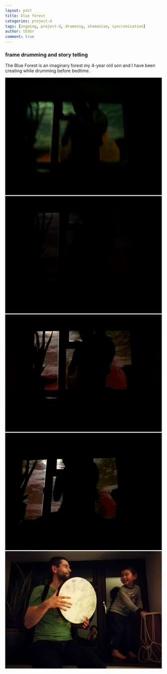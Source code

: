 ```yaml
---
layout: post
title: blue forest
categories: project-d
tags: [ongoing, project-d, drumming, shamanism, syncronisation]
author: tEdör
comment: true
---
```

<!--
TODO: add forest drawing;
TODO: add better drum in window picture;
-->

### frame drumming and story telling

The Blue Forest is an imaginary forest my 4-year old son and I have been creating while drumming before bedtime.

![](../assets/img/2019-03-13-blue-forest-_20191113_202518.jpg)
![](../assets/img/2019-03-13-blue-forest-_20191113_202537.jpg)
![](../assets/img/2019-03-13-blue-forest-_20191113_202619.jpg)
![](../assets/img/2019-03-13-blue-forest-_20191113_202727.jpg)
![](../assets/img/2019-03-13-blue-forest-drumming-with-lucas.jpg)
